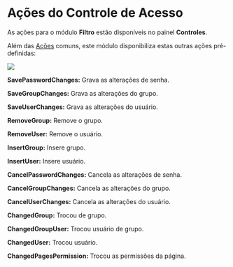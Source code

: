 # Ações do Controle de Acesso

As ações para o módulo **Filtro** estão disponíveis no painel **Controles**.

Além das [Ações](http://www.gvinci.com.br/manual/acoes3.htm) comuns, este módulo disponibiliza estas outras ações pré-definidas:

![](http://www.gvinci.com.br/manual/8_068.zoom80.png)

**SavePasswordChanges:** Grava as alterações de senha.

**SaveGroupChanges:** Grava as alterações do grupo.

**SaveUserChanges:** Grava as alterações do usuário.

**RemoveGroup:** Remove o grupo.

**RemoveUser:** Remove o usuário.

**InsertGroup:** Insere grupo.

**InsertUser:** Insere usuário.

**CancelPasswordChanges:** Cancela as alterações de senha.

**CancelGroupChanges:** Cancela as alterações do grupo.

**CancelUserChanges:** Cancela as alterações do usuário.

**ChangedGroup:** Trocou de grupo.

**ChangedGroupUser:** Trocou usuário de grupo.

**ChangedUser:** Trocou usuário.

**ChangedPagesPermission:** Trocou as permissões da página.

